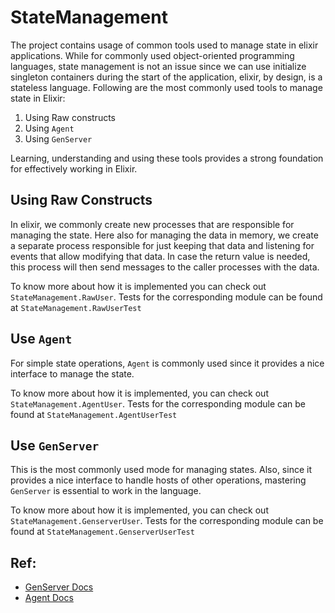 # StateManagement

The project contains usage of common tools used to manage state in elixir applications. While for commonly used object-oriented programming languages, state management is not an issue since we can use initialize singleton containers during the start of the application, elixir, by design, is a stateless language. Following are the most commonly used tools to manage state in Elixir:

1. Using Raw constructs
2. Using `Agent`
3. Using `GenServer`

Learning, understanding and using these tools provides a strong foundation for effectively working in Elixir.


## Using Raw Constructs
In elixir, we commonly create new processes that are responsible for managing the state. Here also for managing the data in memory, we create a separate process responsible for just keeping that data and listening for events that allow modifying that data. In case the return value is needed, this process will then send messages to the caller processes with the data.

To know more about how it is implemented you can check out `StateManagement.RawUser`. Tests for the corresponding module can be found at `StateManagement.RawUserTest`

## Use `Agent`
For simple state operations, `Agent` is commonly used since it provides a nice interface to manage the state.

To know more about how it is implemented, you can check out `StateManagement.AgentUser`. Tests for the corresponding module can be found at `StateManagement.AgentUserTest`

## Use `GenServer`
This is the most commonly used mode for managing states. Also, since it provides a nice interface to handle hosts of other operations, mastering `GenServer` is essential to work in the language.

To know more about how it is implemented, you can check out `StateManagement.GenserverUser`. Tests for the corresponding module can be found at `StateManagement.GenserverUserTest`

## Ref:
- [GenServer Docs](https://hexdocs.pm/elixir/GenServer.html)
- [Agent Docs](https://hexdocs.pm/elixir/agents.html)
